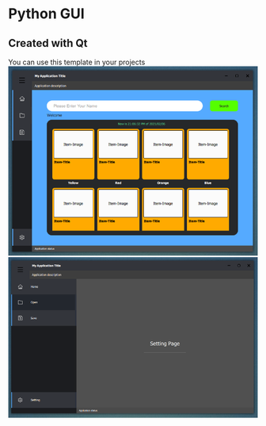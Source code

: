 # Python GUI
## Created with Qt
You can use this template in your projects
![alt text](https://github.com/vector-mj/python-gui-qt/blob/master/sample/Home.PNG)
![alt text](https://github.com/vector-mj/python-gui-qt/blob/master/sample/Setting.PNG)

